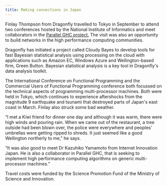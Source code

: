 ```yaml
---
title: Making connections in Japan
---
```


Finlay Thompson from Dragonfly travelled to Tokyo in September
to attend two conferences hosted by the National Institute of
Informatics and meet collaborators in the [Parallel GHC
project.](http://wiki.haskell.org/Parallel_GHC_Project) The
visit was also an opportunity to build networks in the high
performance computing communities.

<!--more-->

Dragonfly has initiated a project called Cloudy Bayes to develop tools
for fast Bayesian statistical analysis using processing on the cloud
with applications such as Amazon EC, Windows Azure and
Wellington-based firm, Green Button. Bayesian statistical analysis is
a key tool in Dragonfly's data analysis toolkit.

The International Conference on Functional Programming and the
Commercial Users of Functional Programming conference both focussed on
the technical aspects of programming multi-processor machines. Both
were held in Tokyo, which continues to experience aftershocks from the
magnitude 9 earthquake and tsunami that destroyed parts of Japan's
east coast in March. Finlay also struck some bad weather.

“I met a Kiwi friend for dinner one day and although it was warm,
there were high winds and pouring rain. When we came out of the
restaurant, a tree outside had been blown  over, the police were
everywhere and peoples' umbrellas were getting ripped to shreds.
It just seemed like a good Wellington northerly to me," he says.

“It was also good to meet Dr Kazuhiko Yamamoto from Internet
Innovation Japan.
He is also a collaborator in Parallel GHC, that is seeking to
implement high performance computing algorithms on generic
multi-processor machines.”

Travel costs were funded by the Science Promotion Fund of the Ministry
of Science and Innovation.
